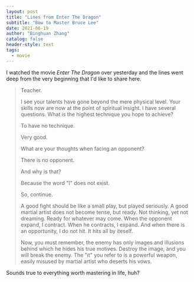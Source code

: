 ```yaml
---
layout: post
title: "Lines from Enter The Dragon"
subtitle: "Bow to Master Bruce Lee"
date: 2021-06-19
author: "Binghuan Zhang"
catalog: false
header-style: text
tags:
  - movie
---
```


I watched the movie *Enter The Dragon* over yesterday and the lines went deep from the very beginning that I'd like to share here.

> Teacher.
>
> I see your talents have gone beyond the mere physical level. Your skills now are now at the point of spiritual insight. I have several questions. What is the highest technique you hope to achieve?
>
> To have no technique.
>
> Very good.
>
> What are your thoughts when facing an opponent?
>
> There is no opponent.
>
> And why is that?
>
> Because the word "I" does not exist.
>
> So, continue.
>
> A good fight should be like a small play, but played seriously. A good martial artist does not become tense, but ready. Not thinking, yet not dreaming. Ready for whatever may come. When the opponent expand, I contract. When he contracts, I expand. And when there is an opportunity, I do not hit. It hits all by iteself.
>
> Now, you must remember, the enemy has only images and illusions behind which he hides his true motives. Destroy the image, and you will break the enemy. The "it" you refer to is a powerful weapon, easily misused by martial artist who deserts his vows.

Sounds true to everything worth mastering in life, huh?
